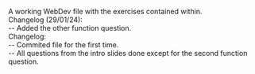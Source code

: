 A working WebDev file with the exercises contained within.  
Changelog (29/01/24):  
-- Added the other function question.  
Changelog:   
-- Commited file for the first time.  
-- All questions from the intro slides done except for the second function question.  
